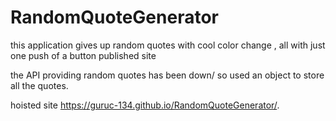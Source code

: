 # RandomQuoteGenerator
this application gives up random quotes with cool color change , all with just one push of a button
published site

the API providing random quotes has been down/ so used an object to store all the quotes.

hoisted site 
https://guruc-134.github.io/RandomQuoteGenerator/.
